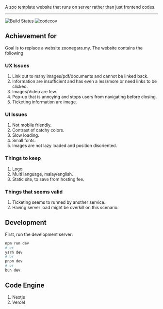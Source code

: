 A zoo template website that runs on server rather than just frontend codes.

---

[![Build Status][build-badge]][build]
[![codecov](https://codecov.io/gh/yoonghan/zoo/graph/badge.svg?token=0SGU5RSG0Q)](https://codecov.io/gh/yoonghan/zoo)

## Achievement for

Goal is to replace a website zoonegara.my. The website contains the following

### UX Issues

1. Link out to many images/pdf/documents and cannot be linked back.
2. Information are insufficient and has even a less/more or need links to be clicked.
3. Images/Video are few.
4. Pop-up that is annoying and stops users from navigating before closing.
5. Ticketing information are image.

### UI Issues

1. Not mobile friendly.
2. Contrast of catchy colors.
3. Slow loading.
4. Small fonts.
5. Images are not lazy loaded and position disoriented.

### Things to keep

1. Logo.
2. Multi language, malay/english.
3. Static site, to save from hosting fee.

### Things that seems valid

1. Ticketing seems to runned by another service.
2. Having server load might be overkill on this scenario.

## Development

First, run the development server:

```bash
npm run dev
# or
yarn dev
# or
pnpm dev
# or
bun dev
```

## Code Engine

1. Nextjs
2. Vercel

[build-badge]: https://img.shields.io/github/actions/workflow/status/yoonghan/zoo/master_merge.yml
[build]: https://github.com/yoonghan/zoo/actions?query=workflow

